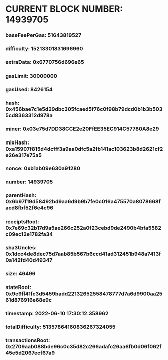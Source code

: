 # CURRENT BLOCK NUMBER: 14939705

### baseFeePerGas: 51643819527
### difficulty: 15213301831696960
### extraData: 0x6770756d696e65
### gasLimit: 30000000
### gasUsed: 8426154
### hash: 0x456bae7c1e5d29dbc305fcaed5f76c0f98b79dcd0b1b3b5035cd8363312d978a
### miner: 0x03e75d7DD38CCE2e20FfEE35EC914C57780A8e29
### mixHash: 0xa15907f815d4dcfff3a9aa0dfc5a2fb141ac103623b8d2621cf2e26e317e75a5
### nonce: 0xb1ab09e630a91280
### number: 14939705
### parentHash: 0x6b97f19d58492bd9aa6d9b9b7fe0c016a475570a8078668facd8fbf52f6e4c96
### receiptsRoot: 0x7e69c32b17d9a5ae266c252a0f23cebd9de2490b4bfa5582c09ec12e1782fa34
### sha3Uncles: 0x1dcc4de8dec75d7aab85b567b6ccd41ad312451b948a7413f0a142fd40d49347
### size: 46496
### stateRoot: 0x9e9ff41fc3d5459badd22132652558478777d7a6d9900aa2561d876916e68e9c
### timestamp: 2022-06-10 17:30:12.358962
### totalDifficulty: 51357864160836267324055
### transactionsRoot: 0x2709aab088bde96c0c35d82c266adafc26aa6fb0d06f062f45e5d2067ecf67a9
